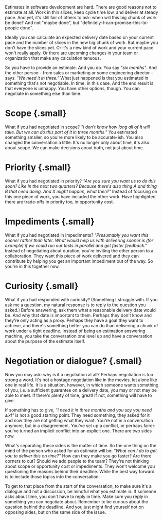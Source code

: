 <!--
.. title: Never estimate in something that's not negotiable
.. slug: never-estimate-in-something-thats-not-negotiable
.. date: 2024-01-22
.. category: agile
.. tags: agile, management, software development, work management
.. type: text
-->

Estimates in software development are hard. There are good reasons not to estimate at all. Work in thin slices, keep cycle time low, and deliver at steady pace. And yet, it's still fair of others to ask: when will this big chunk of work be done? And not "maybe done", but "definitely-I-can-promise-this-to-people done".

Ideally you can calculate an expected delivery date based on your current pace and the number of slices in the new big chunk of work. But maybe you don't have the slices yet. Or it's a new kind of work and your current pace won't really apply. Or there are upcoming changes in your team or organization that make any calculation tenuous.

So you have to provide an estimate. And you do. You say *"six months"*. And the other person - from sales or marketing or some engineering director - says: *"We need it in three."* What just happened is that you estimated in something that's not negotiable. In time, in this case. And the end result is that everyone is unhappy. You have other options, though. You can negotiate in something else than time.

<!-- TEASER_END -->

# Scope {.small}

What if you had negotiated in scope? *"I don't know how long all of it will take. But we can do this part of it in three months."* You estimated something smaller, so you're more likely to be accurate-ish. You also changed the conversation a little. It's no longer only about time, it's also about scope. We can make decisions about both, not just about time.

# Priority {.small}

What if you had negotiated in priority? *"Are you sure you want us to do this soon? Like in the next two quarters? Because there's also thing A and thing B that need doing. And X might happen, what then?"* Instead of focusing on this one piece of work, you have included the other work. Have highlighted there are trade-offs in priority too, in opportunity cost.

# Impediments {.small}

What if you had negotiated in impediments? *"Presumably you want this sooner rather than later. What would help us with delivering sooner is (for example) if we could run our tests in parallel and get faster feedback."* Instead of negotiating about duration, you're inviting the other person to a collaboration. They want this piece of work delivered and they can contribute by helping you get an important impediment out of the way. So you're in this together now.

# Curiosity {.small}
What if you had responded with curiosity? (Something I struggle with. If you ask me a question, my natural response is to reply to the question you asked.) Before answering, ask them what a reasonable delivery date would be. And why that date is important to them. Perhaps they don't know and they're only acting as a proxy. Perhaps they have a goal they want to achieve, and there's something better you can do than delivering a chunk of work under a tight deadline. Instead of being an estimation answering machine, you take the conversation one level up and have a conversation about the purpose of the estimate itself.

<div style="margin-top: 2.0rem" />

# Negotiation or dialogue? {.small}
Now you may ask: why is it a negotiation at all? Perhaps negotiation is too strong a word. It's not a hostage negotiation like in the movies, let alone like one in real life. It is a situation, however, in which someone wants something of you, i.e. a sufficient guarantee on a delivery date, you may or not may be able to meet. If there's plenty of time, great! If not, something will have to give.

If something has to give, *"I need it in three months and you say you need six!"* is not a good starting point. They need something, they asked for it and now they are not getting what they want. You're not in a conversation anymore, but in a disagreement. You've set up a conflict, or perhaps fairer: you've turned an implicit conflict into an explicit one. There are two sides now.

What's separating these sides is the matter of time. So the one thing on the mind of the person who asked for an estimate will be: *"What can I do to get you to deliver this on time?"* How can they make you go faster? Are there corners to cut? Should we add people to the team? They're not thinking about scope or opportunity cost or impediments. They won't welcome you questioning the reasons behind their deadline. While the best way forward is to include those topics into the conversation.

To get to that place from the start of the conversation, to make sure it's a dialogue and not a discussion, be mindful what you estimate in. If someone asks about time, you don't have to reply in time. Make sure you reply in something you can negotiate about. Remember to be curious about the question behind the deadline. And you just might find yourself not on opposing sides, but on the same side of the issue.
